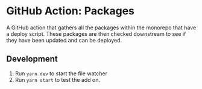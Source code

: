 # GitHub Action: Packages

A GitHub action that gathers all the packages within the monorepo that have a deploy script. These packages are then checked downstream to see if they have been updated and can be deployed.

## Development

1. Run `yarn dev` to start the file watcher
1. Run `yarn start` to test the add on.
